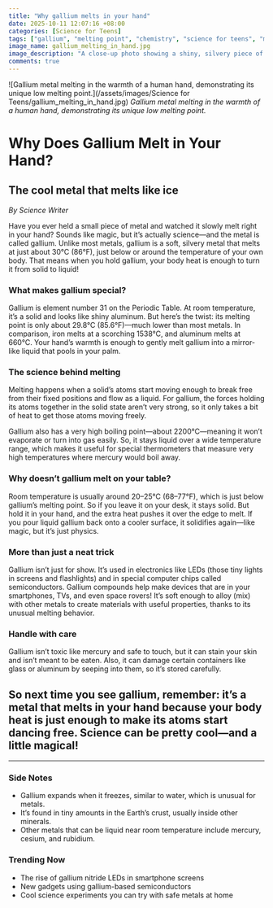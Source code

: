 ```yaml
---
title: "Why gallium melts in your hand"
date: 2025-10-11 12:07:16 +08:00
categories: [Science for Teens]
tags: ["gallium", "melting point", "chemistry", "science for teens", "metals"]
image_name: gallium_melting_in_hand.jpg
image_description: "A close-up photo showing a shiny, silvery piece of gallium metal melting into a small reflective puddle in the palm of a teenager’s hand, with warm skin tones contrasting the bright metal."
comments: true
---
```



![Gallium metal melting in the warmth of a human hand, demonstrating its unique low melting point.](/assets/images/Science for Teens/gallium_melting_in_hand.jpg)
*Gallium metal melting in the warmth of a human hand, demonstrating its unique low melting point.*

<!-- Image Description: A close-up photo showing a shiny, silvery piece of gallium metal melting into a small reflective puddle in the palm of a teenager’s hand, with warm skin tones contrasting the bright metal. -->


# Why Does Gallium Melt in Your Hand?

## The cool metal that melts like ice

*By Science Writer*

Have you ever held a small piece of metal and watched it slowly melt right in your hand? Sounds like magic, but it’s actually science—and the metal is called gallium. Unlike most metals, gallium is a soft, silvery metal that melts at just about 30°C (86°F), just below or around the temperature of your own body. That means when you hold gallium, your body heat is enough to turn it from solid to liquid!

### What makes gallium special?

Gallium is element number 31 on the Periodic Table. At room temperature, it’s a solid and looks like shiny aluminum. But here’s the twist: its melting point is only about 29.8°C (85.6°F)—much lower than most metals. In comparison, iron melts at a scorching 1538°C, and aluminum melts at 660°C. Your hand’s warmth is enough to gently melt gallium into a mirror-like liquid that pools in your palm.

### The science behind melting

Melting happens when a solid’s atoms start moving enough to break free from their fixed positions and flow as a liquid. For gallium, the forces holding its atoms together in the solid state aren’t very strong, so it only takes a bit of heat to get those atoms moving freely.

Gallium also has a very high boiling point—about 2200°C—meaning it won’t evaporate or turn into gas easily. So, it stays liquid over a wide temperature range, which makes it useful for special thermometers that measure very high temperatures where mercury would boil away.

### Why doesn’t gallium melt on your table?

Room temperature is usually around 20–25°C (68–77°F), which is just below gallium’s melting point. So if you leave it on your desk, it stays solid. But hold it in your hand, and the extra heat pushes it over the edge to melt. If you pour liquid gallium back onto a cooler surface, it solidifies again—like magic, but it’s just physics.

### More than just a neat trick

Gallium isn’t just for show. It’s used in electronics like LEDs (those tiny lights in screens and flashlights) and in special computer chips called semiconductors. Gallium compounds help make devices that are in your smartphones, TVs, and even space rovers! It’s soft enough to alloy (mix) with other metals to create materials with useful properties, thanks to its unusual melting behavior.

### Handle with care

Gallium isn’t toxic like mercury and safe to touch, but it can stain your skin and isn’t meant to be eaten. Also, it can damage certain containers like glass or aluminum by seeping into them, so it’s stored carefully.

## So next time you see gallium, remember: it’s a metal that melts in your hand because your body heat is just enough to make its atoms start dancing free. Science can be pretty cool—and a little magical!

---

### Side Notes

- Gallium expands when it freezes, similar to water, which is unusual for metals.
- It’s found in tiny amounts in the Earth’s crust, usually inside other minerals.
- Other metals that can be liquid near room temperature include mercury, cesium, and rubidium.

### Trending Now

- The rise of gallium nitride LEDs in smartphone screens
- New gadgets using gallium-based semiconductors
- Cool science experiments you can try with safe metals at home


